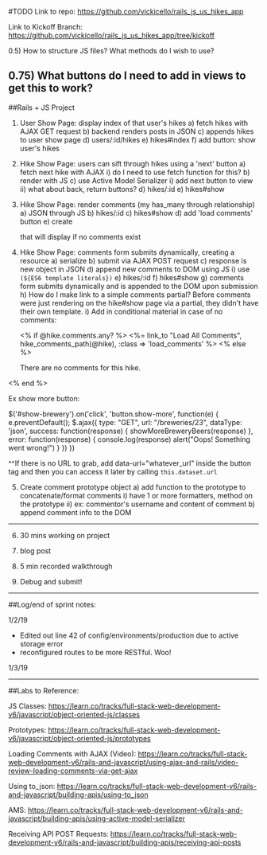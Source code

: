 #TODO
Link to repo:
https://github.com/vickicello/rails_js_us_hikes_app

Link to Kickoff Branch: https://github.com/vickicello/rails_js_us_hikes_app/tree/kickoff

0.5) How to structure JS files?  What methods do I wish to use?

0.75) What buttons do I need to add in views to get this to work?
-----------------------------------------
##Rails + JS Project

1) User Show Page: display index of that user's hikes
  a) fetch hikes with AJAX GET request
  b) backend renders posts in JSON
  c) appends hikes to user show page
  d) users/:id/hikes
  e) hikes#index
  f) add button: show user's hikes 

2) Hike Show Page: users can sift through hikes using a 'next' button
  a) fetch next hike with AJAX
    i) do I need to use fetch function for this?
  b) render with JS
  c) use Active Model Serializer
    i) add next button to view
    ii) what about back, return buttons?
  d) hikes/:id
  e) hikes#show

3) Hike Show Page: render comments (my has_many through relationship)
  a) JSON through JS
  b) hikes/:id
  c) hikes#show
  d) add 'load comments' button
  e) create <div> that will display if no comments exist

4) Hike Show Page: comments form submits dynamically, creating a resource
  a) serialize
  b) submit via AJAX POST request
  c) response is new object in JSON
  d) append new comments to DOM using JS
    i) use `(${ES6 template literals})`
  e) hikes/:id
  f) hikes#show
  g) comments form submits dynamically and is appended to the DOM upon submission
  h) How do I make link to a simple comments partial? Before comments were just rendering on the hike#show page via a partial, they didn't have their own template.
  i) Add in conditional material in case of no comments:

   <% if @hike.comments.any? %> 
      <%= link_to "Load All Comments", hike_comments_path(@hike), :class => 'load_comments' %>
  <% else %>
    <div class="no-comments">
      <p>There are no comments for this hike.</p>
  <% end %>
    </div> 

Ex show more button: 

$('#show-brewery').on('click', 'button.show-more', function(e) {
    e.preventDefault();
    $.ajax({
      type: "GET",
      url: "/breweries/23",
      dataType: 'json',
      success: function(response) {
        showMoreBreweryBeers(response)
      },
      error: function(response) {
        console.log(response)
        alert("Oops! Something went wrong!")
       }
    })
  })

^^If there is no URL to grab, add data-url="whatever_url"  inside the button tag and then you can access it later by calling `this.dataset.url`   

5) Create comment prototype object
  a) add function to the prototype to concatenate/format comments
    i) have 1 or more formatters, method on the prototype
    ii) ex: commentor's username and content of comment
  b) append comment info to the DOM
------------------------------------------
6) 30 mins working on project

7) blog post

8) 5 min recorded walkthrough

9) Debug and submit!
-------------------------------------------
##Log/end of sprint notes:

1/2/19
* Edited out line 42 of config/environments/production due to active storage error
* reconfigured routes to be more RESTful.  Woo!

1/3/19


-----------------------------------------------
##Labs to Reference:

JS Classes: https://learn.co/tracks/full-stack-web-development-v6/javascript/object-oriented-js/classes

Prototypes:
https://learn.co/tracks/full-stack-web-development-v6/javascript/object-oriented-js/prototypes

Loading Comments with AJAX (Video):
https://learn.co/tracks/full-stack-web-development-v6/rails-and-javascript/using-ajax-and-rails/video-review-loading-comments-via-get-ajax

Using to_json:
https://learn.co/tracks/full-stack-web-development-v6/rails-and-javascript/building-apis/using-to_json

AMS: https://learn.co/tracks/full-stack-web-development-v6/rails-and-javascript/building-apis/using-active-model-serializer

Receiving API POST Requests:
https://learn.co/tracks/full-stack-web-development-v6/rails-and-javascript/building-apis/receiving-api-posts

